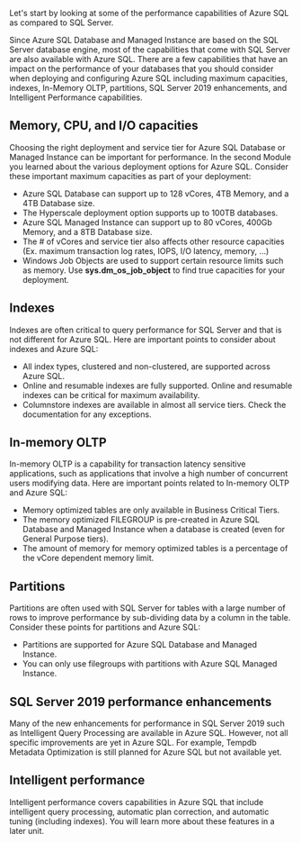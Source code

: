 Let's start by looking at some of the performance capabilities of Azure SQL as compared to SQL Server.

Since Azure SQL Database and Managed Instance are based on the SQL Server database engine, most of the capabilities that come with SQL Server are also available with Azure SQL. There are a few capabilities that have an impact on the performance of your databases that you should consider when deploying and configuring Azure SQL including maximum capacities, indexes, In-Memory OLTP, partitions, SQL Server 2019 enhancements, and Intelligent Performance capabilities.

## Memory, CPU, and I/O capacities

Choosing the right deployment and service tier for Azure SQL Database or Managed Instance can be important for performance. In the second Module you learned about the various deployment options for Azure SQL. Consider these important maximum capacities as part of your deployment:

- Azure SQL Database can support up to 128 vCores, 4TB Memory, and a 4TB Database size.
- The Hyperscale deployment option supports up to 100TB databases.
- Azure SQL Managed Instance can support up to 80 vCores, 400Gb Memory, and a 8TB Database size.
- The # of vCores and service tier also affects other resource capacities (Ex. maximum transaction log rates, IOPS, I/O latency, memory, ...)
- Windows Job Objects are used to support certain resource limits such as memory. Use **sys.dm_os_job_object** to find true capacities for your deployment.

## Indexes

Indexes are often critical to query performance for SQL Server and that is not different for Azure SQL. Here are important points to consider about indexes and Azure SQL:

- All index types, clustered and non-clustered, are supported across Azure SQL.
- Online and resumable indexes are fully supported. Online and resumable indexes can be critical for maximum availability.
- Columnstore indexes are available in almost all service tiers. Check the documentation for any exceptions.

## In-memory OLTP

In-memory OLTP is a capability for transaction latency sensitive applications, such as applications that involve a high number of concurrent users modifying data. Here are important points related to In-memory OLTP and Azure SQL:

- Memory optimized tables are only available in Business Critical Tiers.
- The memory optimized FILEGROUP is pre-created in Azure SQL Database and Managed Instance when a database is created (even for General Purpose tiers).
- The amount of memory for memory optimized tables is a percentage of the vCore dependent memory limit.

## Partitions

Partitions are often used with SQL Server for tables with a large number of rows to improve performance by sub-dividing data by a column in the table. Consider these points for partitions and Azure SQL:

- Partitions are supported for Azure SQL Database and Managed Instance.
- You can only use filegroups with partitions with Azure SQL Managed Instance.

## SQL Server 2019 performance enhancements

Many of the new enhancements for performance in SQL Server 2019 such as Intelligent Query Processing are available in Azure SQL. However, not all specific improvements are yet in Azure SQL. For example, Tempdb Metadata Optimization is still planned for Azure SQL but not available yet.

## Intelligent performance

Intelligent performance covers capabilities in Azure SQL that include intelligent query processing, automatic plan correction, and automatic tuning (including indexes). You will learn more about these features in a later unit.